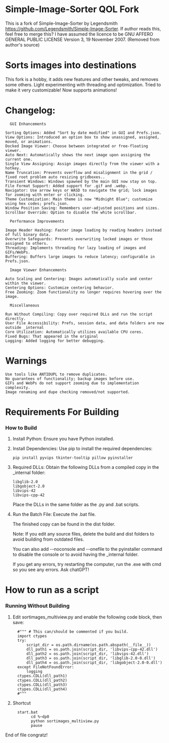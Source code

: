 # Simple-Image-Sorter QOL Fork
This is a fork of Simple-Image-Sorter by Legendsmith https://github.com/Legendsmith/Simple-Image-Sorter. If author reads this, feel free to merge this?
I have assumed the licence to be GNU AFFERO GENERAL PUBLIC LICENSE Version 3, 19 November 2007. (Removed from author's source)

# Sorts images into destinations #
This fork is a hobby, it adds new features and other tweaks, and removes some others. Light experimenting with threading and optimization. Tried to make it very customizable! Now supports animations!

# Changelog: #

      GUI Enhancements

    Sorting Options: Added "Sort by date modified" in GUI and Prefs.json.
    View Options: Introduced an option box to show unassigned, assigned, moved, or animations.
    Docked Image Viewer: Choose between integrated or free-floating viewer.
    Auto Next: Automatically shows the next image upon assigning the current one.
    Single View Assigning: Assign images directly from the viewer with a hotkey.
    Name Truncation: Prevents overflow and misalignment in the grid / fixed root problem auto resizing gridboxes..
    Transient Windows: Windows spawned by the main GUI now stay on top.
    File Format Support: Added support for .gif and .webp.
    Navigator: Use arrow keys or WASD to navigate the grid; lock images for zooming with enter or clicking.
    Theme Customization: Main theme is now "Midnight Blue"; customize using hex codes; prefs.json.
    Window Position Saving: Remembers user-adjusted positions and sizes.
    Scrollbar Override: Option to disable the white scrollbar.

      Performance Improvements

    Image Header Hashing: Faster image loading by reading headers instead of full binary data.
    Overwrite Safeguards: Prevents overwriting locked images or those assigned to others.
    Threading: Implements threading for lazy loading of images and GIFs/WebPs.
    Buffering: Buffers large images to reduce latency; configurable in Prefs.json.

      Image Viewer Enhancements

    Auto Scaling and Centering: Images automatically scale and center within the viewer.
    Centering Options: Customize centering behavior.
    Free Zooming: Zoom functionality no longer requires hovering over the image.

      Miscellaneous

    Run Without Compiling: Copy over required DLLs and run the script directly.
    User File Accessibility: Prefs, session data, and data folders are now outside _internal
    Core Utilization: Automatically utilizes available CPU cores.
    Fixed Bugs: That appeared in the original
    Logging: Added logging for better debugging.

# Warnings #

    Use tools like ANTIDUPL to remove duplicates.
    No guarantees of functionality; backup images before use.
    GIFs and WebPs do not support zooming due to implementation complexity.
    Image renaming and dupe checking removed/not supported.
# Requirements For Building #
### How to Build ###

1. Install Python: Ensure you have Python installed.
2. Install Dependencies: Use pip to install the required dependencies:

       pip install pyvips tkinter-tooltip pillow pyinstaller

3. Required DLLs: Obtain the following DLLs from a compiled copy in the _internal folder:

       libglib-2.0
       libgobject-2.0
       libvips-42
       libvips-cpp-42

      Place the DLLs in the same folder as the .py and .bat scripts.

4. Run the Batch File: Execute the .bat file.

      The finished copy can be found in the dist folder.

      Note: If you edit any source files, delete the build and dist folders to avoid building from outdated files.

      You can also add --noconsole and --onefile to the pyinstaller command to disable the console or to avoid having the _internal folder.

      If you get any errors, try restarting the computer, run the .exe with cmd so you see any errors. Ask chatGPT!

# How to run as a script #
### Running Without Building ###

   1. Edit sortimages_multiview.py and enable the following code block, then save:

            #""" # This can/should be commented if you build.
            import ctypes
            try:
                script_dir = os.path.dirname(os.path.abspath(__file__))
                dll_path1 = os.path.join(script_dir, 'libvips-cpp-42.dll')
                dll_path2 = os.path.join(script_dir, 'libvips-42.dll')
                dll_path3 = os.path.join(script_dir, 'libglib-2.0-0.dll')
                dll_path4 = os.path.join(script_dir, 'libgobject-2.0-0.dll')
            except FileNotFoundError:
                logging
            ctypes.CDLL(dll_path1)
            ctypes.CDLL(dll_path2)
            ctypes.CDLL(dll_path3)
            ctypes.CDLL(dll_path4)
            #"""
   2. Shortcut
      
            start.bat
                  cd %~dp0
                  python sortimages_multiview.py
                  pause
      
End of file congratz!
